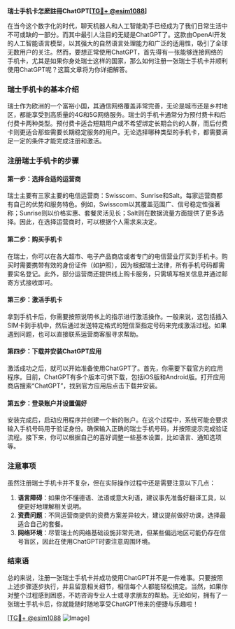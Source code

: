 **瑞士手机卡怎麽註冊ChatGPT[[TG💪+ @esim1088](https://t.me/s/esim1088)]**

在当今这个数字化的时代，聊天机器人和人工智能助手已经成为了我们日常生活中不可或缺的一部分。而其中最引人注目的无疑是ChatGPT了。这款由OpenAI开发的人工智能语言模型，以其强大的自然语言处理能力和广泛的适用性，吸引了全球无数用户的关注。然而，要想正常使用ChatGPT，首先得有一张能够连接网络的手机卡，尤其是如果你身处瑞士这样的国家，那么如何注册一张瑞士手机卡并顺利使用ChatGPT呢？这篇文章将为你详细解答。

### 瑞士手机卡的基本介绍

瑞士作为欧洲的一个富裕小国，其通信网络覆盖非常完善，无论是城市还是乡村地区，都能享受到高质量的4G和5G网络服务。瑞士的手机卡通常分为预付费卡和后付费卡两种类型。预付费卡适合短期用户或不希望绑定长期合约的人群，而后付费卡则更适合那些需要长期稳定服务的用户。无论选择哪种类型的手机卡，都需要满足一定的条件才能完成注册和激活。

### 注册瑞士手机卡的步骤

#### 第一步：选择合适的运营商
瑞士主要有三家主要的电信运营商：Swisscom、Sunrise和Salt。每家运营商都有自己的优势和服务特色。例如，Swisscom以其覆盖范围广、信号稳定性强著称；Sunrise则以价格实惠、套餐灵活见长；Salt则在数据流量方面提供了更多选择。因此，在选择运营商时，可以根据个人需求来决定。

#### 第二步：购买手机卡
在瑞士，你可以在各大超市、电子产品商店或者专门的电信营业厅买到手机卡。购买时需要携带有效的身份证件（如护照），因为根据瑞士法律，所有手机号码都需要实名登记。此外，部分运营商还提供线上购卡服务，只需填写相关信息并通过邮寄方式接收即可。

#### 第三步：激活手机卡
拿到手机卡后，你需要按照说明书上的指示进行激活操作。一般来说，这包括插入SIM卡到手机中，然后通过发送特定格式的短信至指定号码来完成激活过程。如果遇到问题，也可以直接联系运营商客服寻求帮助。

#### 第四步：下载并安装ChatGPT应用
激活成功之后，就可以开始准备使用ChatGPT了。首先，你需要下载官方的应用程序。目前，ChatGPT有多个版本可供下载，包括iOS版和Android版。打开应用商店搜索“ChatGPT”，找到官方应用后点击下载并安装。

#### 第五步：登录账户并设置偏好
安装完成后，启动应用程序并创建一个新的账户。在这个过程中，系统可能会要求输入手机号码用于验证身份。确保输入正确的瑞士手机号码，并按照提示完成验证流程。接下来，你可以根据自己的喜好调整一些基本设置，比如语言、通知选项等。

### 注意事项

虽然注册瑞士手机卡并不复杂，但在实际操作过程中还是需要注意以下几点：

1. **语言障碍**：如果你不懂德语、法语或意大利语，建议事先准备好翻译工具，以便更好地理解相关说明。
2. **资费问题**：不同运营商提供的资费方案差异较大，建议提前做好功课，选择最适合自己的套餐。
3. **网络环境**：尽管瑞士的网络基础设施非常先进，但某些偏远地区可能仍存在信号盲区，因此在使用ChatGPT时要注意周围环境。

### 结束语

总的来说，注册一张瑞士手机卡并成功使用ChatGPT并不是一件难事。只要按照上述步骤逐步执行，并且留意相关细节，相信每个人都能轻松搞定。当然，如果你对整个过程感到困惑，不妨咨询专业人士或寻求朋友的帮助。无论如何，拥有了一张瑞士手机卡后，你就能随时随地享受ChatGPT带来的便捷与乐趣啦！

[[TG💪+ @esim1088](https://t.me/s/esim1088) ![Image](https://i.postimg.cc/4NQfJmqS/Snipaste-2025-05-13-00-14-12.png)]